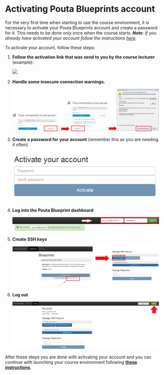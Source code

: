 # Activating Pouta Blueprints account

For the very first time when starting to use the course environment, it is necessary to activate your Pouta Blueprints account and create a password for it. 
This needs to be done only once when the course starts. ***Note**: If you already have activated your account follow the instructions [here](log-in-to-pb-and-access.md).*

To activate your account, follow these steps:

 1. **Follow the activation link that was send to you by the course lecturer** (example): 
 
    <img src="https://github.com/Python-for-geo-people/Intro-to-Python-I/blob/master/img/1_email_activation_link.PNG" width="400">
 
 2. **Handle some insecure connection warnings.**
 
    ![Add certificate exception](img/2_activate_certificate_exception.PNG)
  
 3. **Create a password for your account** (remember this as you are needing it often)
 
    ![Create password](img/3_create_password.PNG)
 
 4. **Log into the Pouta Blueprint dashboard**
 
    ![Log into PB](img/4_log_in.PNG)
 
 5. **Create SSH keys**
 
    ![Create SSH Keypair](img/5_create_ssh_keys.PNG)
 
 6. **Log out**
 
    ![Log out](img/7_log_out.PNG)
    

After these steps you are done with activating your account and you can continue with launching your course environment 
following **[these instructions](log-in-to-pb-and-access.md)**.
 



